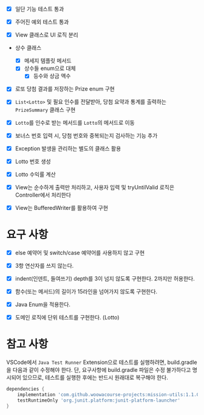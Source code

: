 - [x] 일단 기능 테스트 통과
- [x] 주어진 예외 테스트 통과

- [x] View 클래스로 UI 로직 분리

- 상수 클래스

  - [x] 메세지 템플릿 메서드
  - [x] 상수들 enum으로 대체
    - [x] 등수와 상금 액수

- [x] 로또 당첨 결과를 저장하는 Prize enum 구현
- [x] `List<Lotto>` 및 필요 인수를 전달받아, 당첨 요약과 통계를 출력하는 `PrizeSummary` 클래스 구현
- [x] `Lotto`를 인수로 받는 메서드를 `Lotto`의 메서드로 이동

- [x] 보너스 번호 입력 시, 당첨 번호와 중복되는지 검사하는 기능 추가

- [x] Exception 발생을 관리하는 별도의 클래스 활용

- [x] Lotto 번호 생성
- [x] Lotto 수익률 계산
- [x] View는 순수하게 출력만 처리하고, 사용자 입력 및 tryUntilValid 로직은 Controller에서 처리한다

- [x] View는 BufferedWriter를 활용하여 구현

# 요구 사항

- [x] else 예약어 및 switch/case 예약어를 사용하지 않고 구현
- [x] 3항 연산자를 쓰지 않는다.
- [x] indent(인덴트, 들여쓰기) depth를 3이 넘지 않도록 구현한다. 2까지만 허용한다.
- [x] 함수(또는 메서드)의 길이가 15라인을 넘어가지 않도록 구현한다.
- [x] Java Enum을 적용한다.

- [x] 도메인 로직에 단위 테스트를 구현한다. (Lotto)

# 참고 사항

VSCode에서 `Java Test Runner` Extension으로 테스트를 실행하려면, build.gradle을 다음과 같이 수정해야 한다.
단, 요구사항에 build.gradle 파일은 수정 불가하다고 명시되어 있으므로, 테스트를 실행한 후에는 반드시 원래대로 복구해야 한다.

```groovy
dependencies {
    implementation 'com.github.woowacourse-projects:mission-utils:1.1.0'
    testRuntimeOnly 'org.junit.platform:junit-platform-launcher'
}
```
